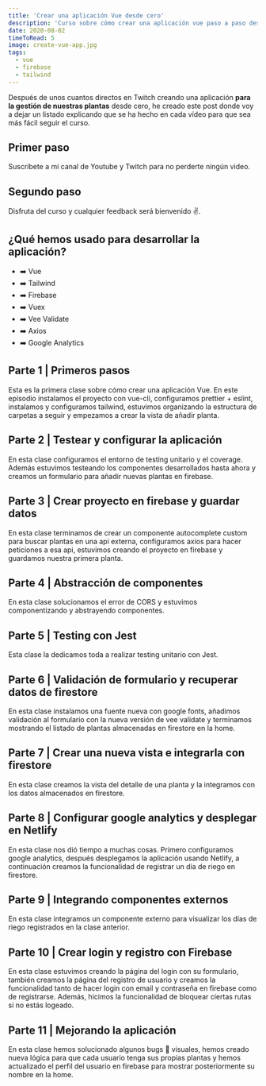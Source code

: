 ```yaml
---
title: 'Crear una aplicación Vue desde cero'
description: 'Curso sobre cómo crear una aplicación vue paso a paso desde cero con estas clases en vivo gratis.'
date: 2020-08-02
timeToRead: 5
image: create-vue-app.jpg
tags:
  - vue
  - firebase
  - tailwind
---
```


Después de unos cuantos directos en <the-link url="https://twitch.tv/pablosirera">Twitch</the-link> creando una aplicación <b>para la gestión de nuestras plantas</b> desde cero, he creado este post donde voy a dejar un listado explicando que se ha hecho en cada vídeo para que sea más fácil seguir el curso.

## Primer paso

Suscríbete a mi canal de <the-link url="https://youtube.com/pablosirera?sub_confirmation=1">Youtube</the-link> y <the-link url="https://twitch.tv/pablosirera">Twitch</the-link> para no perderte ningún video.

## Segundo paso

Disfruta del curso y cualquier feedback será bienvenido ✌️.

## ¿Qué hemos usado para desarrollar la aplicación?

- ➡️ Vue
- ➡️ Tailwind
- ➡️ Firebase
- ➡️ Vuex
- ➡️ Vee Validate
- ➡️ Axios
- ➡️ Google Analytics

## Parte 1 | Primeros pasos

Esta es la primera clase sobre cómo crear una aplicación <span class="vue">Vue</span>. En este episodio instalamos el proyecto con <span class="code">vue-cli</span>, configuramos prettier + eslint, instalamos y configuramos tailwind, estuvimos organizando la estructura de carpetas a seguir y empezamos a crear la vista de añadir planta.

<youtube-embed-lite class="yt-video" vid="4zD3lNXz00k"></youtube-embed-lite>

## Parte 2 | Testear y configurar la aplicación

En esta clase configuramos el entorno de testing unitario y el coverage. Además estuvimos testeando los componentes desarrollados hasta ahora y creamos un formulario para añadir nuevas plantas en firebase.

<youtube-embed-lite class="yt-video" vid="sOILjmOmemc"></youtube-embed-lite>

## Parte 3 | Crear proyecto en firebase y guardar datos

En esta clase terminamos de crear un componente autocomplete custom para buscar plantas en una api externa, configuramos axios para hacer peticiones a esa api, estuvimos creando el proyecto en firebase y guardamos nuestra primera planta.

<youtube-embed-lite class="yt-video" vid="yXkypHllKYE"></youtube-embed-lite>

## Parte 4 | Abstracción de componentes

En esta clase solucionamos el error de CORS y estuvimos componentizando y abstrayendo componentes.

<youtube-embed-lite class="yt-video" vid="rU6qW0K9Q_U"></youtube-embed-lite>

## Parte 5 | Testing con Jest

Esta clase la dedicamos toda a realizar testing unitario con Jest.

<youtube-embed-lite class="yt-video" vid="4zoP2NVBCXo"></youtube-embed-lite>

## Parte 6 | Validación de formulario y recuperar datos de firestore

En esta clase instalamos una fuente nueva con google fonts, añadimos validación al formulario con la nueva versión de vee validate y terminamos mostrando el listado de plantas almacenadas en firestore en la home.

<youtube-embed-lite class="yt-video" vid="bmbnkXNTVzg"></youtube-embed-lite>

## Parte 7 | Crear una nueva vista e integrarla con firestore

En esta clase creamos la vista del detalle de una planta y la integramos con los datos almacenados en firestore.

<youtube-embed-lite class="yt-video" vid="7nrxwAgRLGU"></youtube-embed-lite>

## Parte 8 | Configurar google analytics y desplegar en Netlify

En esta clase nos dió tiempo a muchas cosas. Primero configuramos google analytics, después desplegamos la aplicación usando Netlify, a continuación creamos la funcionalidad de registrar un día de riego en firestore.

<youtube-embed-lite class="yt-video" vid="jz9KgbfQt5w"></youtube-embed-lite>

## Parte 9 | Integrando componentes externos

En esta clase integramos un componente externo para visualizar los días de riego registrados en la clase anterior.

<youtube-embed-lite class="yt-video" vid="atUPHxemf2o"></youtube-embed-lite>

## Parte 10 | Crear login y registro con Firebase

En esta clase estuvimos creando la página del login con su formulario, también creamos la página del registro de usuario y creamos la funcionalidad tanto de hacer login con email y contraseña en firebase como de registrarse. Además, hicimos la funcionalidad de bloquear ciertas rutas si no estás logeado.

<youtube-embed-lite class="yt-video" vid="5QmYxDQpttA"></youtube-embed-lite>

## Parte 11 | Mejorando la aplicación

En esta clase hemos solucionado algunos bugs 🐛 visuales, hemos creado nueva lógica para que cada usuario tenga sus propias plantas y hemos actualizado el perfil del usuario en firebase para mostrar posteriormente su nombre en la home.

<youtube-embed-lite class="yt-video" vid="McZZrYNBhTc"></youtube-embed-lite>
